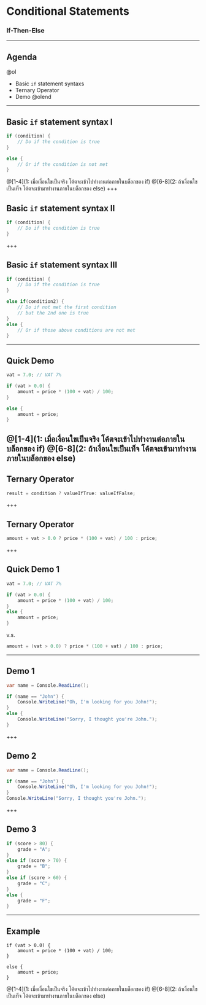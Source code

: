 # Conditional Statements

### If-Then-Else

---

## Agenda

@ol
* Basic `if` statement syntaxs
* Ternary Operator
* Demo
@olend

---

## Basic `if` statement syntax I

```csharp
if (condition) {
	// Do if the condition is true
} 

else {
	// Or if the condition is not met
}
```
@[1-4](1: เมื่อเงื่อนใขเป็นจริง โค้ตจะเข้าไปทำงานต่อภายในบล็อกของ if)
@[6-8](2: ถ้าเงื่อนใขเป็นเท็จ โค้ตจะเข้ามาทำงานภายในบล็อกของ else)
+++

## Basic `if` statement syntax II

```csharp
if (condition) {
	// Do if the condition is true
}
```

+++

## Basic `if` statement syntax III

```csharp
if (condition) {
	// Do if the condition is true
} 

else if(condition2) {
	// Do if not met the first condition
	// but the 2nd one is true
} 
else {
	// Or if those above conditions are not met
}
```

---

## Quick Demo

```csharp
vat = 7.0; // VAT 7%

if (vat > 0.0) {
	amount = price * (100 + vat) / 100;
}

else {
	amount = price;
}
```
@[1-4](1: เมื่อเงื่อนใขเป็นจริง โค้ตจะเข้าไปทำงานต่อภายในบล็อกของ if)
@[6-8](2: ถ้าเงื่อนใขเป็นเท็จ โค้ตจะเข้ามาทำงานภายในบล็อกของ else)
---

## Ternary Operator

```csharp
result = condition ? valueIfTrue: valueIfFalse;
```

+++

## Ternary Operator

```csharp
amount = vat > 0.0 ? price * (100 + vat) / 100 : price;
```

+++

## Quick Demo 1

```csharp
vat = 7.0; // VAT 7%

if (vat > 0.0) {
	amount = price * (100 + vat) / 100;
} 
else {
	amount = price;
}
```

v.s.

```csharp
amount = (vat > 0.0) ? price * (100 + vat) / 100 : price;
```

---

## Demo 1

```csharp
var name = Console.ReadLine();

if (name == "John") {
	Console.WriteLine("Oh, I'm looking for you John!");
} 
else {
	Console.WriteLine("Sorry, I thought you're John.");
}
```

+++

## Demo 2

```csharp
var name = Console.ReadLine();

if (name == "John") {
	Console.WriteLine("Oh, I'm looking for you John!");
}
Console.WriteLine("Sorry, I thought you're John.");
```

+++

## Demo 3

```csharp
if (score > 80) {
	grade = "A";
} 
else if (score > 70) {
	grade = "B";
} 
else if (score > 60) {
	grade = "C";
} 
else {
	grade = "F";
}
```
---
## Example
```
if (vat > 0.0) {
	amount = price * (100 + vat) / 100;
}

else {
	amount = price;
}

```
@[1-4](1: เมื่อเงื่อนใขเป็นจริง โค้ตจะเข้าไปทำงานต่อภายในบล็อกของ if)
@[6-8](2: ถ้าเงื่อนใขเป็นเท็จ โค้ตจะเข้ามาทำงานภายในบล็อกของ else)

